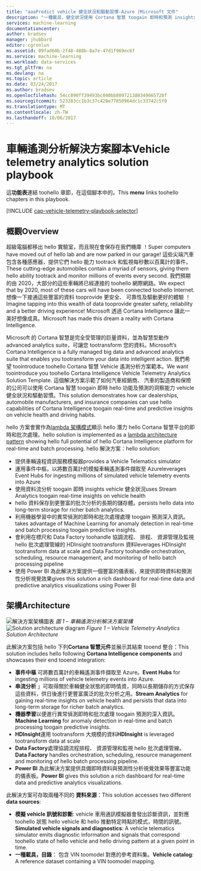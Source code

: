 ```yaml
---
title: "aaaPredict vehicle 健全狀況和驅動習慣-Azure |Microsoft 文件"
description: "一種載具，健全狀況使用 Cortana 智慧 toogain 即時和預測 insights hello 功能和驅動習慣。"
services: machine-learning
documentationcenter: 
author: bradsev
manager: jhubbard
editor: cgronlun
ms.assetid: 09fad60b-2f48-488b-8a7e-47d1f969ec6f
ms.service: machine-learning
ms.workload: data-services
ms.tgt_pltfrm: na
ms.devlang: na
ms.topic: article
ms.date: 03/24/2017
ms.author: bradsev
ms.openlocfilehash: 54cc890ff39493bc040bb809721388349665720f
ms.sourcegitcommit: 523283cc1b3c37c428e77850964dc1c33742c5f0
ms.translationtype: MT
ms.contentlocale: zh-TW
ms.lasthandoff: 10/06/2017
---
```

# <a name="vehicle-telemetry-analytics-solution-playbook"></a><span data-ttu-id="470cc-103">車輛遙測分析解決方案腳本</span><span class="sxs-lookup"><span data-stu-id="470cc-103">Vehicle telemetry analytics solution playbook</span></span>
<span data-ttu-id="470cc-104">這**功能表**連結 toohello 章節，在這個腳本中的。</span><span class="sxs-lookup"><span data-stu-id="470cc-104">This **menu** links toohello chapters in this playbook.</span></span> 

[!INCLUDE [cap-vehicle-telemetry-playbook-selector](../../includes/cap-vehicle-telemetry-playbook-selector.md)]

## <a name="overview"></a><span data-ttu-id="470cc-105">概觀</span><span class="sxs-lookup"><span data-stu-id="470cc-105">Overview</span></span>
<span data-ttu-id="470cc-106">超級電腦都移出 hello 實驗室，而且現在會保存在我們機庫 ！</span><span class="sxs-lookup"><span data-stu-id="470cc-106">Super computers have moved out of hello lab and are now parked in our garage!</span></span> <span data-ttu-id="470cc-107">這些尖端汽車包含各種感應器，提供它們 hello 能力 tootrack 和監視每秒數以百萬計的事件。</span><span class="sxs-lookup"><span data-stu-id="470cc-107">These cutting-edge automobiles contain a myriad of sensors, giving them hello ability tootrack and monitor millions of events every second.</span></span> <span data-ttu-id="470cc-108">我們預期的由 2020，大部分的這些車輛將已經連接的 toohello 網際網路。</span><span class="sxs-lookup"><span data-stu-id="470cc-108">We expect that by 2020, most of these cars will have been connected toohello Internet.</span></span> <span data-ttu-id="470cc-109">想像一下接通這些豐富的資料 tooprovide 更安全、 可靠性及驅動更好的體驗 ！</span><span class="sxs-lookup"><span data-stu-id="470cc-109">Imagine tapping into this wealth of data tooprovide greater safety, reliability and a better driving experience!</span></span> <span data-ttu-id="470cc-110">Microsoft 透過 Cortana Intelligence 讓此一美好想像成真。</span><span class="sxs-lookup"><span data-stu-id="470cc-110">Microsoft has made this dream a reality with Cortana Intelligence.</span></span>

<span data-ttu-id="470cc-111">Microsoft 的 Cortana 智慧是完全受管理的巨量資料，並為智慧型動作 advanced analytics suite，可讓您 tootransform 您的資料。</span><span class="sxs-lookup"><span data-stu-id="470cc-111">Microsoft’s Cortana Intelligence is a fully managed big data and advanced analytics suite that enables you tootransform your data into intelligent action.</span></span> <span data-ttu-id="470cc-112">我們希望 toointroduce toohello Cortana 智慧 Vehicle 遙測分析方案範本。</span><span class="sxs-lookup"><span data-stu-id="470cc-112">We want toointroduce you toohello Cortana Intelligence Vehicle Telemetry Analytics Solution Template.</span></span> <span data-ttu-id="470cc-113">這個解決方案示範了如何汽車經銷商、 汽車的製造商和保險的公司可以使用 Cortana 智慧 toogain 即時 hello 功能及預測的洞察能力 vehicle 健全狀況和驅動習慣。</span><span class="sxs-lookup"><span data-stu-id="470cc-113">This solution demonstrates how car dealerships, automobile manufacturers, and insurance companies can use hello capabilities of Cortana Intelligence toogain real-time and predictive insights on vehicle health and driving habits.</span></span> 

<span data-ttu-id="470cc-114">hello 方案會實作為[lambda 架構模式](https://en.wikipedia.org/wiki/Lambda_architecture)顯示 hello 潛力 hello Cortana 智慧平台的即時和批次處理。</span><span class="sxs-lookup"><span data-stu-id="470cc-114">hello solution is implemented as a [lambda architecture pattern](https://en.wikipedia.org/wiki/Lambda_architecture) showing hello full potential of hello Cortana Intelligence platform for real-time and batch processing.</span></span> <span data-ttu-id="470cc-115">hello 解決方案：</span><span class="sxs-lookup"><span data-stu-id="470cc-115">hello solution:</span></span> 

* <span data-ttu-id="470cc-116">提供車輛遠程資訊服務模擬器</span><span class="sxs-lookup"><span data-stu-id="470cc-116">provides a Vehicle Telematics simulator</span></span>
* <span data-ttu-id="470cc-117">運用事件中樞，以將數百萬計的模擬車輛遙測事件擷取至 Azure</span><span class="sxs-lookup"><span data-stu-id="470cc-117">leverages Event Hubs for ingesting millions of simulated vehicle telemetry events into Azure</span></span> 
* <span data-ttu-id="470cc-118">使用資料流分析 toogain 即時 insights vehicle 健全狀況</span><span class="sxs-lookup"><span data-stu-id="470cc-118">uses Stream Analytics toogain real-time insights on vehicle health</span></span>
* <span data-ttu-id="470cc-119">hello 資料保存到更豐富的批次分析的長期的儲存體。</span><span class="sxs-lookup"><span data-stu-id="470cc-119">persists hello data into long-term storage for richer batch analytics.</span></span> 
* <span data-ttu-id="470cc-120">利用機器學習中的異常偵測的即時和批次處理處理 toogain 預測深入資訊。</span><span class="sxs-lookup"><span data-stu-id="470cc-120">takes advantage of Machine Learning for anomaly detection in real-time and batch processing toogain predictive insights.</span></span>
* <span data-ttu-id="470cc-121">會利用在標尺和 Data Factory toohandle 協調流程、 排程、 資源管理及監視 hello 批次處理管線的 HDInsight tootransform 資料</span><span class="sxs-lookup"><span data-stu-id="470cc-121">leverages HDInsight tootransform data at scale and Data Factory toohandle orchestration, scheduling, resource management, and monitoring of hello batch processing pipeline</span></span> 
* <span data-ttu-id="470cc-122">使用 Power BI 為此解決方案提供一個豐富的儀表板，來提供即時資料和預測性分析視覺效果</span><span class="sxs-lookup"><span data-stu-id="470cc-122">gives this solution a rich dashboard for real-time data and predictive analytics visualizations using Power BI</span></span>

## <a name="architecture"></a><span data-ttu-id="470cc-123">架構</span><span class="sxs-lookup"><span data-stu-id="470cc-123">Architecture</span></span>
<span data-ttu-id="470cc-124">![解決方案架構圖表](./media/cortana-analytics-playbook-vehicle-telemetry/fig1-vehicle-telemetry-annalytics-solution-architecture.png)
*圖 1 – 車輛遙測分析解決方案架構*</span><span class="sxs-lookup"><span data-stu-id="470cc-124">![Solution architecture diagram](./media/cortana-analytics-playbook-vehicle-telemetry/fig1-vehicle-telemetry-annalytics-solution-architecture.png)
*Figure 1 – Vehicle Telemetry Analytics Solution Architecture*</span></span>

<span data-ttu-id="470cc-125">此解決方案包括 hello 下列**Cortana 智慧元件**並展示其結束 tooend 整合：</span><span class="sxs-lookup"><span data-stu-id="470cc-125">This solution includes hello following **Cortana Intelligence components** and showcases their end tooend integration:</span></span>

* <span data-ttu-id="470cc-126">**事件中樞** 可將數百萬計的車輛遙測事件擷取至 Azure。</span><span class="sxs-lookup"><span data-stu-id="470cc-126">**Event Hubs** for ingesting millions of vehicle telemetry events into Azure.</span></span>
* <span data-ttu-id="470cc-127">**串流分析** 」可取得關於車輛健全狀態的即時情資，同時以長期儲存的方式保存這些資料，供日後進行更豐富廣泛的批次分析之用。</span><span class="sxs-lookup"><span data-stu-id="470cc-127">**Stream Analytics** for gaining real-time insights on vehicle health and persists that data into long-term storage for richer batch analytics.</span></span>
* <span data-ttu-id="470cc-128">**機器學習**以便進行異常偵測即時和批次處理 toogain 預測的深入資訊。</span><span class="sxs-lookup"><span data-stu-id="470cc-128">**Machine Learning** for anomaly detection in real-time and batch processing toogain predictive insights.</span></span>
* <span data-ttu-id="470cc-129">**HDInsight**運用 tootransform 大規模的資料</span><span class="sxs-lookup"><span data-stu-id="470cc-129">**HDInsight** is leveraged tootransform data at scale</span></span>
* <span data-ttu-id="470cc-130">**Data Factory**處理協調流程排程、 資源管理和監視 hello 批次處理管線。</span><span class="sxs-lookup"><span data-stu-id="470cc-130">**Data Factory** handles orchestration, scheduling, resource management and monitoring of hello batch processing pipeline.</span></span>
* <span data-ttu-id="470cc-131">**Power BI** 為此解決方案提供具備即時資料與預測性分析視覺效果等豐富功能的儀表板。</span><span class="sxs-lookup"><span data-stu-id="470cc-131">**Power BI** gives this solution a rich dashboard for real-time data and predictive analytics visualizations.</span></span>

<span data-ttu-id="470cc-132">此解決方案可存取兩種不同的 **資料來源**：</span><span class="sxs-lookup"><span data-stu-id="470cc-132">This solution accesses two different **data sources**:</span></span> 

* <span data-ttu-id="470cc-133">**模擬 vehicle 訊號和診斷**: vehicle 車用通訊模擬器會發出診斷資訊，並對應 toohello 狀態 hello vehicle 和 hello 推動特定時點的模式，時間的訊號。</span><span class="sxs-lookup"><span data-stu-id="470cc-133">**Simulated vehicle signals and diagnostics**: A vehicle telematics simulator emits diagnostic information and signals that correspond toohello state of hello vehicle and hello driving pattern at a given point in time.</span></span> 
* <span data-ttu-id="470cc-134">**一種載具，目錄**： 包含 VIN toomodel 對應的參考資料集。</span><span class="sxs-lookup"><span data-stu-id="470cc-134">**Vehicle catalog**: A reference dataset containing a VIN toomodel mapping.</span></span>

